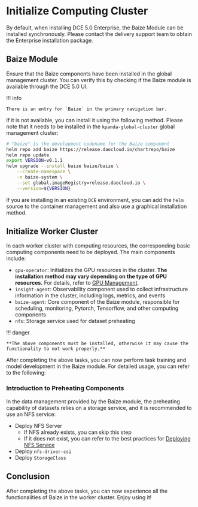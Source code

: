 # Initialize Computing Cluster

By default, when installing DCE 5.0 Enterprise, the Baize Module can be installed synchronously. Please contact the delivery support team to obtain the Enterprise installation package.

## Baize Module

Ensure that the Baize components have been installed in the global management cluster.
You can verify this by checking if the Baize module is available through the DCE 5.0 UI.

!!! info

    There is an entry for `Baize` in the primary navigation bar.

If it is not available, you can install it using the following method.
Please note that it needs to be installed in the `kpanda-global-cluster` global management cluster:

```bash
# "baize" is the development codename for the Baize component
helm repo add baize https://release.daocloud.io/chartrepo/baize
helm repo update
export VERSION=v0.1.1
helm upgrade --install baize baize/baize \
    --create-namespace \
    -n baize-system \
    --set global.imageRegistry=release.daocloud.io \
    --version=${VERSION}
```

If you are installing in an existing `DCE` environment, you can add the `helm` source to the container management and also use a graphical installation method.

## Initialize Worker Cluster

In each worker cluster with computing resources, the corresponding basic computing components need to be deployed. The main components include:

- `gpu-operator`: Initializes the GPU resources in the cluster.
  **The installation method may vary depending on the type of GPU resources.**
  For details, refer to [GPU Management](../../kpanda/user-guide/gpu/index.md).
- `insight-agent`: Observability component used to collect infrastructure information
  in the cluster, including logs, metrics, and events
- `baize-agent`: Core component of the Baize module, responsible for
  scheduling, monitoring, Pytorch, Tensorflow, and other computing components
- `nfs`: Storage service used for dataset preheating

!!! danger

    **The above components must be installed, otherwise it may cause the functionality to not work properly.**

After completing the above tasks, you can now perform task training and model development
in the Baize module. For detailed usage, you can refer to the following:

### Introduction to Preheating Components

In the data management provided by the Baize module, the preheating capability of
datasets relies on a storage service, and it is recommended to use an NFS service:

- Deploy NFS Server
    - If NFS already exists, you can skip this step
    - If it does not exist, you can refer to the best practices for
      [Deploying NFS Service](../../baize/best-practice/deploy-nfs-in-worker.md)
- Deploy `nfs-driver-csi`
- Deploy `StorageClass`

## Conclusion

After completing the above tasks, you can now experience all the functionalities of
Baize in the worker cluster. Enjoy using it!
